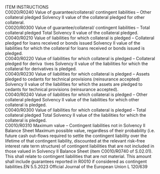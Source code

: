  
ITEM  INSTRUCTIONS  
C0020/R0240  Value of guarantee/collateral/ 
contingent liabilities – Other 
collateral pledged  Solvency II value of the collateral pledged for other collateral.  
C0020/R0300  Value of guarantee/collateral/ 
contingent liabilities – Total 
collateral pledged  Total Solvency II value of the collateral pledged.  
C0040/R0210  Value of liabilities for which 
collateral is pledged – 
Collateral pledged for loans 
received or bonds issued  Solvency II value of the liabilities for which the collateral for loans received or 
bonds issued is pledged.  
C0040/R0220  Value of liabilities for which 
collateral is pledged – 
Collateral pledged for deriva ­
tives  Solvency II value of the liabilities for which the collateral for derivatives is 
pledged.  
C0040/R0230  Value of liabilities for which 
collateral is pledged – Assets 
pledged to cedants for 
technical provisions 
(reinsurance accepted)  Solvency II value of the liabilities for which the assets are pledged to cedants for 
technical provisions (reinsurance accepted).  
C0040/R0240  Value of liabilities for which 
collateral is pledged – Other 
collateral pledged  Solvency II value of the liabilities for which other collateral is pledged.  
C0040/R0300  Value of liabilities for which 
collateral is pledged – Total 
collateral pledged  Total Solvency II value of the liabilities for which the collateral is pledged.  
C0010/R0310  Maximum value – Contingent 
liabilities not in Solvency II 
Balance Sheet  Maximum possible value, regardless of their probability (i.e. future cash out–flows 
required to settle the contingent liability over the lifetime of that contingent 
liability, discounted at the relevant risk–free interest rate term structure) of 
contingent liabilities that are not included in those valued in Solvency II 
Balance Sheet (item C0010/R0740 of S.02.01). 
This shall relate to contingent liabilities that are not material. 
This amount shall include guarantees reported in R0010 if considered as 
contingent liabilities.EN  5.5.2023 Official Journal of the European Union L 120/639